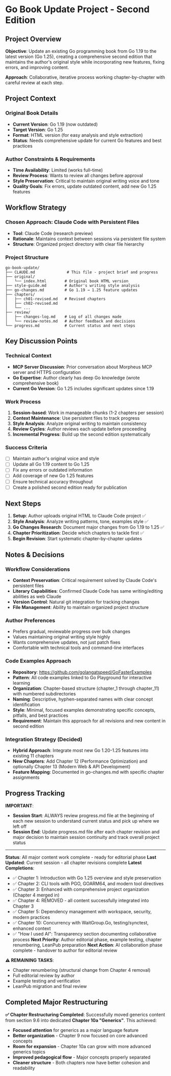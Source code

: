 # Go Book Update Project - Second Edition

## Project Overview

**Objective**: Update an existing Go programming book from Go 1.19 to the latest version (Go 1.25), creating a comprehensive second edition that maintains the author's original style while incorporating new features, fixing errors, and improving content.

**Approach**: Collaborative, iterative process working chapter-by-chapter with careful review at each step.

## Project Context

### Original Book Details
- **Current Version**: Go 1.19 (now outdated)
- **Target Version**: Go 1.25
- **Format**: HTML version (for easy analysis and style extraction)
- **Status**: Needs comprehensive update for current Go features and best practices

### Author Constraints & Requirements
- **Time Availability**: Limited (works full-time)
- **Review Process**: Wants to review all changes before approval
- **Style Preservation**: Critical to maintain original writing voice and tone
- **Quality Goals**: Fix errors, update outdated content, add new Go 1.25 features

## Workflow Strategy

### Chosen Approach: Claude Code with Persistent Files
- **Tool**: Claude Code (research preview)
- **Rationale**: Maintains context between sessions via persistent file system
- **Structure**: Organized project directory with clear file hierarchy

### Project Structure
```
go-book-update/
├── CLAUDE.md              # This file - project brief and progress
├── original/
│   └── index.html        # Original book HTML version
├── style-guide.md        # Author's writing style analysis
├── go-changes.md         # Go 1.19 → 1.25 feature updates
├── chapters/
│   ├── ch01-revised.md   # Revised chapters
│   ├── ch02-revised.md
│   └── ...
├── review/
│   ├── changes-log.md    # Log of all changes made
│   └── review-notes.md   # Author feedback and decisions
└── progress.md           # Current status and next steps
```

## Key Discussion Points

### Technical Context
- **MCP Server Discussion**: Prior conversation about Morpheus MCP server and HTTPS configuration
- **Go Expertise**: Author clearly has deep Go knowledge (wrote comprehensive book)
- **Current Go Version**: Go 1.25 includes significant updates since 1.19

### Work Process
1. **Session-based**: Work in manageable chunks (1-2 chapters per session)
2. **Context Maintenance**: Use persistent files to track progress
3. **Style Analysis**: Analyze original writing to maintain consistency
4. **Review Cycles**: Author reviews each update before proceeding
5. **Incremental Progress**: Build up the second edition systematically

### Success Criteria
- [ ] Maintain author's original voice and style
- [ ] Update all Go 1.19 content to Go 1.25
- [ ] Fix any errors or outdated information
- [ ] Add coverage of new Go 1.25 features
- [ ] Ensure technical accuracy throughout
- [ ] Create a polished second edition ready for publication

## Next Steps

1. **Setup**: Author uploads original HTML to Claude Code project ✅
2. **Style Analysis**: Analyze writing patterns, tone, examples style ✅
3. **Go Changes Research**: Document major changes from Go 1.19 to 1.25 ✅
4. **Chapter Prioritization**: Decide which chapters to tackle first ✅
5. **Begin Revision**: Start systematic chapter-by-chapter updates

## Notes & Decisions

### Workflow Considerations
- **Context Preservation**: Critical requirement solved by Claude Code's persistent files
- **Literary Capabilities**: Confirmed Claude Code has same writing/editing abilities as web Claude
- **Version Control**: Natural git integration for tracking changes
- **File Management**: Ability to maintain organized project structure

### Author Preferences
- Prefers gradual, reviewable progress over bulk changes
- Values maintaining original writing style highly
- Wants comprehensive updates, not just patch fixes
- Comfortable with technical tools and command-line interfaces

### Code Examples Approach
- **Repository**: https://github.com/golangatspeed/GoFasterExamples
- **Pattern**: All code examples linked to Go Playground for interactive learning
- **Organization**: Chapter-based structure (chapter_1 through chapter_11) with numbered subdirectories
- **Naming**: Descriptive, hyphen-separated names with clear concept identification
- **Style**: Minimal, focused examples demonstrating specific concepts, pitfalls, and best practices
- **Requirement**: Maintain this approach for all revisions and new content in second edition

### Integration Strategy (Decided)
- **Hybrid Approach**: Integrate most new Go 1.20-1.25 features into existing 11 chapters
- **New Chapters**: Add Chapter 12 (Performance Optimization) and optionally Chapter 13 (Modern Web & API Development)
- **Feature Mapping**: Documented in go-changes.md with specific chapter assignments

## Progress Tracking

**IMPORTANT**: 
- **Session Start**: ALWAYS review progress.md file at the beginning of each new session to understand current status and pick up where we left off
- **Session End**: Update progress.md file after each chapter revision and major decision to maintain session continuity and track overall project status

---

**Status**: All major content work complete - ready for editorial phase
**Last Updated**: Current session - all chapter revisions complete
**Latest Completions**: 
- ✅ Chapter 1: Introduction with Go 1.25 overview and style preservation  
- ✅ Chapter 2: CLI tools with PGO, GOARM64, and modern tool directives
- ✅ Chapter 3: Enhanced with comprehensive project organization (Chapter 4 merged in)
- ✅ Chapter 4: REMOVED - all content successfully integrated into Chapter 3
- ✅ Chapter 5: Dependency management with workspace, security, modern practices
- ✅ Chapter 10: Concurrency with WaitGroup.Go, testing/synctest, enhanced context
- ✅ "How I used AI": Transparency section documenting collaborative process
**Next Priority**: Author editorial phase, example testing, chapter renumbering, LeanPub preparation
**Next Action**: AI collaboration phase complete - handover to author for editorial review

**⚠️ REMAINING TASKS**: 
- Chapter renumbering (structural change from Chapter 4 removal)
- Full editorial review by author
- Example testing and verification  
- LeanPub migration and final review

## Completed Major Restructuring
**✅ Chapter Restructuring Completed**: Successfully moved generics content from section 9.6 into dedicated **Chapter 10a "Generics"**. This achieved:
- **Focused attention** for generics as a major language feature
- **Better organization** - Chapter 9 now focused on core advanced concepts
- **Room for expansion** - Chapter 10a can grow with more advanced generics topics  
- **Improved pedagogical flow** - Major concepts properly separated
- **Cleaner structure** - Both chapters now have better cohesion and readability